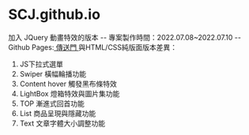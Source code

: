 # SCJ.github.io
加入 JQuery 動畫特效的版本
-- 專案製作時間：2022.07.08~2022.07.10 --
Github Pages:<a href="https://sc1314520.github.io/SCJ.github.io/"> 傳送門 </a>
與HTML/CSS純版面版本差異：<br/>
1. JS下拉式選單 <br/>
2. Swiper 橫幅輪播功能 <br/>
3. Content hover 觸發黑布條特效 <br/>
4. LightBox 燈箱特效與圖片集功能 <br/>
5. TOP 漸進式回首功能 <br/>
6. List 商品呈現與隱藏功能 <br/>
7. Text 文章字體大小調整功能 <br/>

